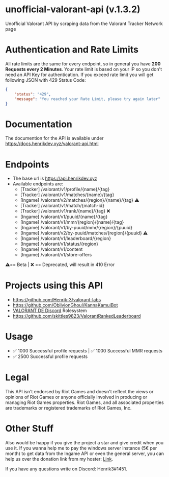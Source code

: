 # unofficial-valorant-api (v.1.3.2)
Unofficial Valorant API by scraping data from the Valorant Tracker Network page

# Authentication and Rate Limits
All rate limits are the same for every endpoint, so in general you have **200 Requests every 2 Minutes**. Your rate limit is based on your IP so you don't need an API Key for authentication.
If you exceed rate limit you will get following JSON with 429 Status Code:
```json
{
    "status": "429",
    "message": "You reached your Rate Limit, please try again later"
}
```
# Documentation
The documention for the API is available under https://docs.henrikdev.xyz/valorant-api.html

# Endpoints
- The base url is https://api.henrikdev.xyz
- Available endpoints are:
  - [Tracker] /valorant/v1/profile/{name}/{tag}
  - [Tracker] /valorant/v1/matches/{name}/{tag}
  - [Ingame]  /valorant/v2/matches/{region}/{name}/{tag} ⚠️
  - [Tracker] /valorant/v1/match/{match-id}
  - [Tracker] /valorant/v1/rank/{name}/{tag} ❌
  - [Ingame]  /valorant/v1/puuid/{name}/{tag} 
  - [Ingame]  /valorant/v1/mmr/{region}/{name}/{tag} 
  - [Ingame]  /valorant/v1/by-puuid/mmr/{region}/{puuid}
  - [Ingame]  /valorant/v2/by-puuid/matches/{region}/{puuid} ⚠️
  - [Ingame]  /valorant/v1/leaderboard/{region}
  - [Ingame]  /valorant/v1/status/{region}
  - [Ingame]  /valorant/v1/content
  - [Ingame]  /valorant/v1/store-offers

⚠️== Beta | ❌ == Deprecated, will result in 410 Error
  
# Projects using this API
- https://github.com/Henrik-3/valorant-labs
- https://github.com/OblivionGhoul/KannaKamuiBot
- [VALORANT DE Discord](https://discord.gg/invite/HCmvsEQ) Rolesystem
- https://github.com/skittles9823/ValorantRankedLeaderboard

# Usage
- ✅ 1000 Successful profile requests | ✅ 1000 Successful MMR requests
- ✅ 2500 Successful profile requests

# Legal

This API isn't endorsed by Riot Games and doesn't reflect the views or opinions of Riot Games or anyone officially involved in producing or managing Riot Games properties. Riot Games, and all associated properties are trademarks or registered trademarks of Riot Games, Inc.

# Other Stuff
Also would be happy if you give the project a star and give credit when you use it. If you wanna help me to pay the windows server instance (5€ per month) to get data from the Ingame API or even the general server, you can help us over the donation link from my hoster: [Link](https://spenden.pp-h.eu/7cca1276-84ee-446f-9b07-47c668eaddfe).


If you have any questions write on Discord: Henrik3#1451. 

